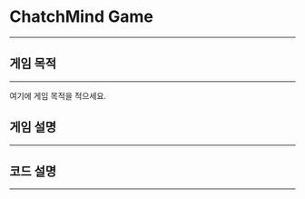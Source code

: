 # ChatchMind Game
----------------------------------------
## 게임 목적
----------------------------------------
  여기에 게임 목적을 적으세요.
  
## 게임 설명
----------------------------------------
## 코드 설명
----------------------------------------

